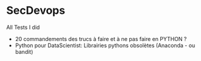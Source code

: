 # SecDevops
All Tests I did

- 20 commandements des trucs à faire et à ne pas faire en PYTHON ? 
- Python pour DataScientist: Librairies pythons obsolètes (Anaconda - ou bandit)

